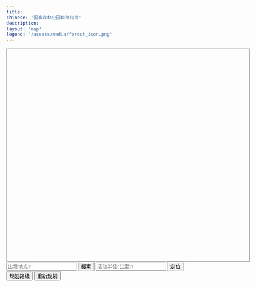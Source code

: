 ```yaml
---
title:
chinese: '国家森林公园自驾指南'
description:
layout: 'map'
legend: '/assets/media/forest_icon.png'
---
```

<div class="span8">
    <script type="text/javascript" src="http://api.map.baidu.com/api?v=1.3"></script>
    <script type="text/javascript" src="http://api.map.baidu.com/library/EventWrapper/1.2/src/EventWrapper.min.js"></script>
    <script type="text/javascript" src="http://api.map.baidu.com/library/GeoUtils/1.2/src/GeoUtils_min.js"></script>
    <div style="width:640px;height:560px;border:1px solid gray" id="container"></div>
</div>
<div class="span4">
    <div id="query-route">
        <input id="route-start" placeholder="出发地点?" type="text" />
        <button class="btn" id="route-start-btn">搜索</button>
        <input id="route-radius" placeholder="活动半径(公里)?" type="text" />
        <button class="btn" id="route-radius-btn">定位</button>
        <div id="navigate">
            <button class="btn" id="route-navigate">规划路线</button>
            <button class="btn" id="reset-navigate">重新规划</button>
        </div>
    </div>
    <div id="drivingPanel">
    </div>
<script type="text/javascript">
    var map = new BMap.Map("container");
    map.centerAndZoom(new BMap.Point(116.404, 39.915), 6);
    map.addControl(new BMap.NavigationControl());
    map.addControl(new BMap.MapTypeControl({mapTypes: [BMAP_NORMAL_MAP,BMAP_HYBRID_MAP]}));
    map.enableScrollWheelZoom();
    /*
    // 创建地址解析器实例
    var myGeo = new BMap.Geocoder();
    // 将地址解析结果显示在地图上,并调整地图视野
    var parks=["上方山国家森林公园", "蟒山国家森林公园", "云蒙山国家森林公园", "小龙门国家森林公园", "鹫峰国家森林公园", "大兴古桑国家森林公园", "大杨山国家森林公园", "霞云岭国家森林公园", "黄松峪国家森林公园", "北宫国家森林公园", "八达岭国家森林公园", "崎峰山国家森林公园", "天门山国家森林公园", "喇叭沟门国家森林公园", "九龙山国家森林公园", "海滨国家森林公园", "塞罕坝国家森林公园", "磬棰峰国家森林公园", "翔云岛国家森林公园", "石佛国家森林公园", "清东陵国家森林公园", "辽河源国家森林公园", "山海关国家森林公园", "五岳寨国家森林公园", "白草洼国家森林公园", "天生桥国家森林公园", "黄羊山国家森林公园", "茅荆坝国家森林公园", "响堂山国家森林公园", "野三坡国家森林公园", "六里坪国家森林公园", "古北岳国家森林公园", "白石山国家森林公园", "武安国家森林公园", "易州国家森林公园", "前南峪国家森林公园", "驼梁山国家森林公园", "木兰围场国家森林公园", "蝎子沟国家森林公园", "仙台山国家森林公园", "丰宁国家森林公园", "黑龙山国家森林公园", "五台山国家森林公园", "天龙山国家森林公园", "关帝山国家森林公园", "管涔山国家森林公园", "恒山国家森林公园", "云岗国家森林公园", "龙泉国家森林公园", "禹王洞国家森林公园", "赵杲观国家森林公园", "方山国家森林公园", "交城山国家森林公园", "太岳山国家森林公园", "五老峰国家森林公园", "老顶山国家森林公园", "乌金山国家森林公园", "中条山国家森林公园", "黄崖洞国家森林公园", "太行峡谷国家森林公园", "红山国家森林公园", "察尔森国家森林公园", "黑大门国家森林公园", "海拉尔国家森林公园", "乌拉山国家森林公园", "乌素图国家森林公园", "马鞍山国家森林公园", "二龙什台国家森林公园", "兴隆国家森林公园", "黄岗梁国家森林公园", "贺兰山国家森林公园", "好森沟国家森林公园", "额济纳胡杨国家森林公园", "旺业甸国家森林公园", "桦木沟国家森林公园", "五当召国家森林公园", "红花尔基樟子松国家森林公园", "喇嘛山国家森林公园", "滦河源国家森林公园", "河套国家森林公园", "宝格达乌拉国家森林公园", "莫尔道嘎国家森林公园", "阿尔山国家森林公园", "达尔滨湖国家森林公园", "伊克萨玛国家森林公园", "乌尔旗汉国家森林公园", "兴安国家森林公园", "绰源国家森林公园", "阿里河国家森林公园", "旅顺口国家森林公园", "海棠山国家森林公园", "大孤山国家森林公园", "首山国家森林公园", "凤凰山国家森林公园", "桓仁国家森林公园", "本溪国家森林公园", "陨石山国家森林公园", "盖州国家森林公园", "元帅林国家森林公园", "仙人洞国家森林公园", "大连大赫山国家森林公园", "长山群岛国家海岛森林公园", "普兰店国家森林公园", "大黑山国家森林公园", "沈阳国家森林公园", "金龙寺国家森林公园", "本溪环城国家森林公园", "冰砬山国家森林公园", "猴石国家森林公园", "千山仙人台国家森林公园", "清原红河谷国家森林公园", "大连天门山国家森林公园", "三块石国家森林公园", "章古台沙地国家森林公园", "大连银石滩国家森林公园", "大连西郊国家森林公园", "医巫闾山国家森林公园", "和睦国家森林公园", "净月潭国家森林公园", "五女峰国家森林公园", "龙湾群国家森林公园", "白鸡峰国家森林公园", "帽儿山国家森林公园", "半拉山国家森林公园", "三仙夹国家森林公园", "大安国家森林公园", "长白国家森林公园", "临江国家森林公园", "拉法山国家森林公园", "图们江国家森林公园", "朱雀山国家森林公园", "图们江源国家森林公园", "延边仙峰国家森林公园", "官马莲花山国家森林公园", "肇大鸡山国家森林公园", "寒葱顶国家森林公园", "满天星国家森林公园", "吊水壶国家森林公园", "通化石湖国家森林公园", "江源国家森林公园", "鸡冠山国家森林公园", "露水河国家森林公园", "红石国家森林公园", "泉阳泉国家森林公园", "白石山国家森林公园", "松江河国家森林公园", "三岔子国家森林公园", "临江瀑布群国家森林公园", "湾沟国家森林公园", "牡丹峰国家森林公园", "火山口国家森林公园", "大亮子河国家森林公园", "乌龙国家森林公园", "哈尔滨国家森林公园", "街津山国家森林公园", "齐齐哈尔国家森林公园", "北极村国家森林公园", "长寿国家森林公园", "大庆国家森林公园", "一面坡国家森林公园", "龙凤国家森林公园", "金泉国家森林公园", "乌苏里江国家森林公园", "驿马山国家森林公园", "三道关国家森林公园", "绥芬河国家森林公园", "五顶山国家森林公园", "茅兰沟国家森林公园", "龙江三峡国家森林公园", "鹤岗国家森林公园", "丹清河国家森林公园", "石龙山国家森林公园", "勃利国家森林公园", "望龙山国家森林公园", "胜山要塞国家森林公园", "五大连池国家森林公园", "完达山国家森林公园", "横头山国家森林公园", "仙翁山国家森林公园", "呼兰国家森林公园", "威虎山国家森林公园", "五营国家森林公园", "亚布力国家森林公园", "桃山国家森林公园", "日月峡国家森林公园", "八里湾国家森林公园", "梅花山国家森林公园", "凤凰山国家森林公园", "兴隆国家森林公园", "雪乡国家森林公园", "青山国家森林公园", "大沾河国家森林公园", "廻龙湾国家森林公园", "溪水国家森林公园", "方正龙山国家森林公园", "镜泊湖国家森林公园", "金山国家森林公园", "佛手山国家森林公园", "小兴安岭石林国家森林公园", "六峰山国家森林公园", "珍宝岛国家森林公园", "伊春兴安国家森林公园", "红松林国家森林公园", "七星峰国家森林公园", "呼中国家森林公园", "加格达奇国家森林公园", "佘山国家森林公园", "东平国家森林公园", "上海海湾国家森林公园", "上海共青国家森林公园", "虞山国家森林公园", "上方山国家森林公园", "徐州环城国家森林公园", "宜兴国家森林公园", "惠山国家森林公园", "东吴国家森林公园", "云台山国家森林公园", "盱眙第一山国家森林公园", "南山国家森林公园", "宝华山国家森林公园", "西山国家森林公园", "南京紫金山国家森林公园", "铁山寺国家森林公园", "大阳山国家森林公园", "南京栖霞山国家森林公园", "游子山国家森林公园", "千岛湖国家森林公园", "大奇山国家森林公园", "兰亭国家森林公园", "午潮山国家森林公园", "富春江国家森林公园", "竹乡国家森林公园", "天童国家森林公园", "雁荡山国家森林公园", "溪口国家森林公园", "九龙山国家森林公园", "双龙洞国家森林公园", "华顶国家森林公园", "青山湖国家森林公园", "玉苍山国家森林公园", "钱江源国家森林公园", "紫微山国家森林公园", "铜铃山国家森林公园", "花岩国家森林公园", "龙湾潭国家森林公园", "遂昌国家森林公园", "五泄国家森林公园", "双峰国家森林公园", "石门洞国家森林公园", "四明山国家森林公园", "仙霞国家森林公园", "大溪国家森林公园", "松阳卯山国家森林公园", "牛头山国家森林公园", "三衢国家森林公园", "径山 (山沟沟) 国家森林公园", "南山湖国家森林公园", "大竹海国家森林公园", "仙居国家森林公园", "桐庐瑶琳国家森林公园", "诸暨香榧国家森林公园", "杭州半山国家森林公园", "庆元国家森林公园", "杭州西山国家森林公园", "黄山国家森林公园", "琅琊山国家森林公园", "天柱山国家森林公园", "九华山国家森林公园", "皇藏峪国家森林公园", "徽州国家森林公园", "大龙山国家森林公园", "紫蓬山国家森林公园", "皇甫山国家森林公园", "天堂寨国家森林公园", "鸡笼山国家森林公园", "冶父山国家森林公园", "太湖山国家森林公园", "神山国家森林公园", "妙道山国家森林公园", "天井山国家森林公园", "舜耕山国家森林公园", "浮山国家森林公园", "石莲洞国家森林公园", "齐云山国家森林公园", "韭山国家森林公园", "横山国家森林公园", "敬亭山国家森林公园", "八公山国家森林公园", "万佛山国家森林公园", "青龙湾国家森林公园", "水西国家森林公园", "上窑国家森林公园", "马仁山国家森林公园", "福州国家森林公园", "天柱山国家森林公园", "平坛海岛国家森林公园", "华安国家森林公园", "猫儿山国家森林公园", "龙岩国家森林公园", "旗山国家森林公园", "三元国家森林公园", "灵石山国家森林公园", "东山国家森林公园", "将乐天阶山国家森林公园", "德化石牛山国家森林公园", "厦门莲花国家森林公园", "三明仙人谷国家森林公园", "上杭国家森林公园", "武夷山国家森林公园", "乌山国家森林公园", "漳平天台国家森林公园", "王寿山国家森林公园", "九龙谷国家森林公园", "支提山国家森林公园", "天星山国家森林公园", "闽江源国家森林公园", "九龙竹海国家森林公园", "董奉山国家森林公园", "匡山国家森林公园", "龙湖山国家森林公园", "南靖土楼国家森林公园", "三爪仑国家森林公园", "庐山山南国家森林公园", "梅岭国家森林公园", "三百山国家森林公园", "马祖山国家森林公园", "鄱阳湖口国家森林公园", "灵岩洞国家森林公园", "明月山国家森林公园", "翠微峰国家森林公园", "天柱峰国家森林公园", "泰和国家森林公园", "鹅湖山国家森林公园", "龟峰国家森林公园", "上清国家森林公园", "梅关国家森林公园", "永丰国家森林公园", "阁皂山国家森林公园", "三叠泉国家森林公园", "武功山国家森林公园", "铜钹山国家森林公园", "阳岭国家森林公园", "天花井国家森林公园", "五指峰国家森林公园", "柘林湖国家森林公园", "陡水湖国家森林公园", "万安国家森林公园", "三湾国家森林公园", "安源国家森林公园", "九连山国家森林公园", "岩泉国家森林公园", "云碧峰国家森林公园", "景德镇国家森林公园", "瑶里国家森林公园", "峰山国家森林公园", "清凉山国家森林公园", "九岭山国家森林公园", "岑山国家森林公园", "五府山国家森林公园", "军峰山国家森林公园", "碧湖潭国家森林公园", "怀玉山国家森林公园", "毓秀山国家森林公园", "圣水堂国家森林公园", "鄱阳莲花山国家森林公园", "崂山国家森林公园", "抱犊崮国家森林公园", "黄河口国家森林公园", "昆嵛山国家森林公园", "罗山国家森林公园", "长岛国家森林公园", "沂山国家森林公园", "尼山国家森林公园", "泰山国家森林公园", "徂徕山国家森林公园", "日照海滨国家森林公园", "鹤伴山国家森林公园", "孟良崮国家森林公园", "柳埠国家森林公园", "刘公岛国家森林公园", "槎山国家森林公园", "药乡国家森林公园", "原山国家森林公园", "灵山湾国家森林公园", "双岛国家森林公园", "蒙山国家森林公园", "腊山国家森林公园", "仰天山国家森林公园", "伟德山国家森林公园", "珠山国家森林公园", "岠嵎山国家森林公园", "牛山国家森林公园", "鲁山国家森林公园", "五莲山国家森林公园", "莱芜华山国家森林公园", "艾山国家森林公园", "龙口南山国家森林公园", "新泰莲花山国家森林公园", "招虎山国家森林公园", "牙山国家森林公园", "寿阳山国家森林公园", "东阿黄河国家森林公园", "峨庄古村落国家森林公园", "嵩山国家森林公园", "寺山国家森林公园", "汝州国家森林公园", "石漫滩国家森林公园", "薄山国家森林公园", "开封国家森林公园", "亚武山国家森林公园", "花果山国家森林公园", "云台山国家森林公园", "白云山国家森林公园", "龙峪湾国家森林公园", "五龙洞国家森林公园", "南湾国家森林公园", "甘山国家森林公园", "淮河源国家森林公园", "神灵寨国家森林公园", "铜山湖国家森林公园", "黄河故道国家森林公园", "郁山国家森林公园", "金兰山国家森林公园", "玉皇山国家森林公园", "嵖岈山国家森林公园", "天池山国家森林公园", "始祖山国家森林公园", "黄柏山国家森林公园", "燕子山国家森林公园", "棠溪源国家森林公园", "大鸿寨国家森林公园", "九峰国家森林公园", "鹿门寺国家森林公园", "玉泉寺国家森林公园", "大老岭国家森林公园", "神农架国家森林公园", "龙门河国家森林公园", "薤山国家森林公园", "大口国家森林公园", "清江国家森林公园", "大别山国家森林公园", "柴埠溪国家森林公园", "潜山国家森林公园", "八岭山国家森林公园", "洈水国家森林公园", "太子山国家森林公园", "三角山国家森林公园", "中华山国家森林公园", "红安天台山国家森林公园", "坪坝营国家森林公园", "吴家山国家森林公园", "双峰山国家森林公园", "千佛洞国家森林公园", "大洪山国家森林公园", "虎爪山国家森林公园", "五脑山国家森林公园", "沧浪山国家森林公园", "安陆古银杏国家森林公园", "牛头山国家森林公园", "诗经源国家森林公园", "九女峰国家森林公园", "偏头山国家森林公园", "张家界国家森林公园", "神农谷国家森林公园", "莽山国家森林公园", "大围山国家森林公园", "云山国家森林公园", "九疑山国家森林公园", "阳明山国家森林公园", "南华山国家森林公园", "黄山头国家森林公园", "桃花源国家森林公园", "天门山国家森林公园", "天际岭国家森林公园", "天鹅山国家森林公园", "舜皇山国家森林公园", "东台山国家森林公园", "夹山寺国家森林公园", "不二门国家森林公园", "河洑国家森林公园", "岣嵝峰国家森林公园", "大云山国家森林公园", "花岩溪国家森林公园", "大熊山国家森林公园", "中坡国家森林公园", "云阳国家森林公园", "金洞国家森林公园", "幕阜山国家森林公园", "百里龙山国家森林公园", "千家峒国家森林公园", "两江峡谷国家森林公园", "雪峰山国家森林公园", "五尖山国家森林公园", "桃花江国家森林公园", "蓝山国家森林公园", "月岩国家森林公园", "峰峦溪国家森林公园", "柘溪国家森林公园", "天堂山国家森林公园", "凤凰山国家森林公园", "九龙江国家森林公园", "嵩云山国家森林公园", "天泉山国家森林公园", "西瑶绿谷国家森林公园", "青洋湖国家森林公园", "熊峰山国家森林公园", "溪国家森林公园", "福音山国家森林公园", "坐龙峡国家森林公园", "长沙黑麋峰国家森林公园", "梧桐山国家森林公园", "小坑国家森林公园", "南澳海岛国家森林公园", "南岭国家森林公园", "新丰江国家森林公园", "韶关国家森林公园", "东海岛国家森林公园", "流溪河国家森林公园", "南昆山国家森林公园", "西樵山国家森林公园", "石门国家森林公园", "圭峰山国家森林公园", "英德国家森林公园", "广宁竹海国家森林公园", "北峰山国家森林公园", "大王山国家森林公园", "神光山国家森林公园", "观音山国家森林公园", "梁化国家森林公园", "三岭山国家森林公园", "雁鸣湖国家森林公园", "天井山国家森林公园", "大北山国家森林公园", "镇山国家森林公园", "南台山国家森林公园", "桂林国家森林公园", "良凤江国家森林公园", "三门江国家森林公园", "龙潭国家森林公园", "大桂山国家森林公园", "元宝山国家森林公园", "八角寨国家森林公园", "十万大山国家森林公园", "龙胜温泉国家森林公园", "姑婆山国家森林公园", "大瑶山国家森林公园", "黄猄洞天坑国家森林公园", "飞龙湖国家森林公园", "太平狮山国家森林公园", "大容山国家森林公园", "阳朔国家森林公园", "九龙瀑布群国家森林公园", "平天山国家森林公园", "红茶沟国家森林公园", "龙滩大峡谷国家森林公园", "尖峰岭国家森林公园", "蓝洋温泉国家森林公园", "吊罗山国家森林公园", "海口火山国家森林公园", "七仙岭温泉国家森林公园", "黎母山国家森林公园", "海上国家森林公园", "霸王岭国家森林公园", "双桂山国家森林公园", "小三峡国家森林公园", "金佛山国家森林公园", "黄水国家森林公园", "仙女山国家森林公园", "茂云山国家森林公园", "武陵山国家森林公园", "青龙湖国家森林公园", "黔江国家森林公园", "梁平东山国家森林公园", "桥口坝国家森林公园", "铁峰山国家森林公园", "红池坝国家森林公园", "雪宝山国家森林公园", "玉龙山国家森林公园", "黑山国家森林公园", "歌乐山国家森林公园", "茶山竹海国家森林公园", "九重山国家森林公园", "大园洞国家森林公园", "重庆南山国家森林公园", "观音峡国家森林公园", "天池山国家森林公园", "酉阳桃花源国家森林公园", "巴尔盖国家森林公园", "都江堰国家森林公园", "剑门关国家森林公园", "瓦屋山国家森林公园", "高山国家森林公园", "西岭国家森林公园", "二滩国家森林公园", "海螺沟国家森林公园", "七曲山国家森林公园", "九寨国家森林公园", "天台山国家森林公园", "福宝国家森林公园", "黑竹沟国家森林公园", "夹金山国家森林公园", "龙苍沟国家森林公园", "美女峰国家森林公园", "白水河国家森林公园", "华蓥山国家森林公园", "五峰山国家森林公园", "千佛山国家森林公园", "措普国家森林公园", "米仓山国家森林公园", "二郎山国家森林公园", "天曌山国家森林公园", "镇龙山国家森林公园", "雅克夏国家森林公园", "天马山国家森林公园", "空山国家森林公园", "云湖国家森林公园", "铁山国家森林公园", "荷花海国家森林公园", "凌云山国家森林公园", "百里杜鹃国家森林公园", "竹海国家森林公园", "九龙山国家森林公园", "凤凰山国家森林公园", "长坡岭国家森林公园", "尧人山国家森林公园", "燕子岩国家森林公园", "玉舍国家森林公园", "雷公山国家森林公园", "习水国家森林公园", "黎平国家森林公园", "朱家山国家森林公园", "紫林山国家森林公园", "潕阳湖国家森林公园", "赫章夜郎国家森林公园", "仙鹤坪国家森林公园", "青云湖国家森林公园", "毕节国家森林公园", "大板水国家森林公园", "龙架山国家森林公园", "九道水国家森林公园", "台江国家森林公园", "巍宝山国家森林公园", "天星国家森林公园", "清华洞国家森林公园", "东山国家森林公园", "来凤山国家森林公园", "花鱼洞国家森林公园", "磨盘山国家森林公园", "龙泉国家森林公园", "太阳河国家森林公园", "金殿国家森林公园", "章凤国家森林公园", "十八连山国家森林公园", "鲁布格国家森林公园", "珠江源国家森林公园", "五峰山国家森林公园", "钟灵山国家森林公园", "棋盘山国家森林公园", "灵宝山国家森林公园", "小白龙国家森林公园", "五老山国家森林公园", "铜锣坝国家森林公园", "紫金山国家森林公园", "飞来寺国家森林公园", "圭山国家森林公园", "新生桥国家森林公园", "西双版纳国家森林公园", "宝台山国家森林公园", "巴松湖国家森林公园", "色季拉国家森林公园", "玛旁雍错国家森林公园", "班公湖国家森林公园", "然乌湖国家森林公园", "热振国家森林公园", "姐德秀国家森林公园", "尼木国家森林公园", "比日神山国家森林公园", "太白山国家森林公园", "延安国家森林公园", "楼观台国家森林公园", "终南山国家森林公园", "天台山国家森林公园", "天华山国家森林公园", "朱雀国家森林公园", "南宫山国家森林公园", "王顺山国家森林公园", "五龙洞国家森林公园", "骊山国家森林公园", "汉中天台国家森林公园", "金丝大峡谷国家森林公园", "通天河国家森林公园", "黎坪国家森林公园", "木王国家森林公园", "榆林沙漠国家森林公园", "劳山国家森林公园", "太平国家森林公园", "鬼谷岭国家森林公园", "玉华宫国家森林公园", "千家坪国家森林公园", "蟒头山国家森林公园", "上坝河国家森林公园", "黑河国家森林公园", "洪庆山国家森林公园", "牛背梁国家森林公园", "天竺山国家森林公园", "紫柏山国家森林公园", "少华山国家森林公园", "石门山国家森林公园", "黄陵国家森林公园", "吐鲁沟国家森林公园", "石佛沟国家森林公园", "松鸣岩国家森林公园", "云崖寺国家森林公园", "徐家山国家森林公园", "贵清山国家森林公园", "麦积国家森林公园", "鸡峰山国家森林公园", "渭河源国家森林公园", "天祝三峡国家森林公园", "冶力关国家森林公园", "沙滩国家森林公园", "官鹅沟国家森林公园", "大峪国家森林公园", "腊子口国家森林公园", "文县天池国家森林公园", "莲花山国家森林公园", "寿鹿山国家森林公园", "周祖陵国家森林公园", "小陇山国家森林公园", "大峡沟国家森林公园", "坎布拉国家森林公园", "北山国家森林公园", "大通国家森林公园", "群加国家森林公园", "仙米国家森林公园", "麦秀国家森林公园", "哈里哈图国家森林公园", "苏峪口国家森林公园", "六盘山国家森林公园", "花马寺国家森林公园", "火石寨国家森林公园", "照壁山国家森林公园", "天池国家森林公园", "那拉提国家森林公园", "巩乃斯国家森林公园", "贾登峪国家森林公园", "白哈巴国家森林公园", "唐布拉国家森林公园", "奇台南山国家森林公园", "科桑溶洞国家森林公园", "金湖杨国家森林公园", "巩留恰西国家森林公园", "哈密天山国家森林公园", "哈日图热格国家森林公园", "乌苏佛山国家森林公园", "哈巴河白桦国家森林公园", "阿尔泰山温泉国家森林公园", "夏塔古道国家森林公园", "塔西河国家森林公园", "巴楚胡杨林国家森林公园"]
    parks.forEach(function(element, index, array) {
        myGeo.getPoint(element, function(point){
          if (point) {
            console.log('{"park":"'+element+'", "lng":'+point.lng+', "lat":'+point.lat+'}');
          }else{
            console.log('{"park":"'+element+'"}');
          }
        });
    });
    */
    var parks=[{"park":"蟒山国家森林公园", "lng":116.283574, "lat":40.261715},
           {"park":"上方山国家森林公园", "lng":115.829645, "lat":39.671165},
           {"park":"云蒙山国家森林公园", "lng":116.687635, "lat":40.560367},
           {"park":"小龙门国家森林公园", "lng":115.447964, "lat":39.972426},
           {"park":"鹫峰国家森林公园", "lng":116.109486, "lat":40.072872},
           {"park":"黄松峪国家森林公园", "lng":117.268909, "lat":40.239362},
           {"park":"大杨山国家森林公园", "lng":116.429512, "lat":40.318453},
           {"park":"大兴古桑国家森林公园", "lng":116.550979, "lat":39.641927},
           {"park":"霞云岭国家森林公园", "lng":115.753906, "lat":39.734925},
           {"park":"崎峰山国家森林公园", "lng":116.57742, "lat":40.638049},
           {"park":"八达岭国家森林公园", "lng":116.027183, "lat":40.353711},
           {"park":"北宫国家森林公园", "lng":116.128294, "lat":39.874047},
           {"park":"海滨国家森林公园", "lng":119.630254, "lat":35.54255},
           {"park":"天门山国家森林公园", "lng":122.909986, "lat":40.174627},
           {"park":"喇叭沟门国家森林公园", "lng":116.628455, "lat":40.908617},
           {"park":"九龙山国家森林公园", "lng":117.519881, "lat":40.146656},
           {"park":"五岳寨国家森林公园", "lng":113.870522, "lat":38.723976},
           {"park":"白草洼国家森林公园", "lng":117.600362, "lat":40.843467},
           {"park":"辽河源国家森林公园", "lng":118.43735, "lat":41.301453},
           {"park":"黄羊山国家森林公园", "lng":115.172358, "lat":40.409008},
           {"park":"六里坪国家森林公园", "lng":117.587621, "lat":40.343507},
           {"park":"五台山国家森林公园", "lng":113.593244, "lat":39.000383},
           {"park":"恒山国家森林公园", "lng":113.709196, "lat":39.69306},
           {"park":"龙泉国家森林公园", "lng":113.42604, "lat":36.998973},
           {"park":"方山国家森林公园", "lng":113.270063, "lat":38.012279},
           {"park":"交城山国家森林公园", "lng":112.103783, "lat":37.548435},
           {"park":"禹王洞国家森林公园", "lng":112.819752, "lat":38.314611},
           {"park":"乌金山国家森林公园", "lng":112.780823, "lat":37.884733},
           {"park":"中条山国家森林公园", "lng":111.39708, "lat":35.625096},
           {"park":"老顶山国家森林公园", "lng":113.168758, "lat":36.19684},
           {"park":"太行峡谷国家森林公园", "lng":113.452699, "lat":35.912295},
           {"park":"海拉尔国家森林公园", "lng":119.72143, "lat":49.202233},
           {"park":"乌素图国家森林公园", "lng":111.586321, "lat":40.856231},
           {"park":"兴隆国家森林公园", "lng":128.556073, "lat":46.271339},
           {"park":"马鞍山国家森林公园", "lng":118.800668, "lat":41.873843},
           {"park":"桦木沟国家森林公园", "lng":117.406465, "lat":42.651511},
           {"park":"莫尔道嘎国家森林公园", "lng":120.680136, "lat":51.337316},
           {"park":"兴安国家森林公园", "lng":122.503944, "lat":50.647371},
           {"park":"大孤山国家森林公园", "lng":123.606905, "lat":39.90697},
           {"park":"沈阳国家森林公园", "lng":123.728248, "lat":42.054787},
           {"park":"凤凰山国家森林公园", "lng":120.484948, "lat":41.556159},
           {"park":"大黑山国家森林公园", "lng":120.51384, "lat":42.02048},
           {"park":"冰砬山国家森林公园", "lng":125.074725, "lat":42.570371},
           {"park":"猴石国家森林公园", "lng":124.510516, "lat":41.681257},
           {"park":"千山仙人台国家森林公园", "lng":123.153043, "lat":41.029216},
           {"park":"大连天门山国家森林公园", "lng":122.909986, "lat":40.174627},
           {"park":"大连银石滩国家森林公园", "lng":123.019888, "lat":39.896779},
           {"park":"三块石国家森林公园", "lng":124.39067, "lat":41.668703},
           {"park":"大连西郊国家森林公园", "lng":121.517368, "lat":38.937935},
           {"park":"龙湾群国家森林公园", "lng":126.399265, "lat":42.348908},
           {"park":"和睦国家森林公园", "lng":124.688558, "lat":41.746337},
           {"park":"净月潭国家森林公园", "lng":125.464538, "lat":43.804136},
           {"park":"帽儿山国家森林公园", "lng":129.483164, "lat":42.849605},
           {"park":"五女峰国家森林公园", "lng":126.136292, "lat":41.276276},
           {"park":"朱雀山国家森林公园", "lng":126.690823, "lat":43.783409},
           {"park":"满天星国家森林公园", "lng":129.648698, "lat":43.193901},
           {"park":"吊水壶国家森林公园", "lng":125.878152, "lat":43.355612},
           {"park":"红石国家森林公园", "lng":127.143407, "lat":42.840472},
           {"park":"鸡冠山国家森林公园", "lng":125.51723, "lat":42.197905},
           {"park":"牡丹峰国家森林公园", "lng":129.738958, "lat":44.496963},
           {"park":"火山口国家森林公园", "lng":128.737731, "lat":44.090008},
           {"park":"街津山国家森林公园", "lng":132.860101, "lat":47.937207},
           {"park":"长寿国家森林公园", "lng":127.229501, "lat":45.63634},
           {"park":"金泉国家森林公园", "lng":127.367373, "lat":45.292895},
           {"park":"驿马山国家森林公园", "lng":127.243828, "lat":46.121977},
           {"park":"龙凤国家森林公园", "lng":127.592801, "lat":44.744352},
           {"park":"绥芬河国家森林公园", "lng":130.996063, "lat":44.389312},
           {"park":"龙江三峡国家森林公园", "lng":130.889063, "lat":47.917484},
           {"park":"丹清河国家森林公园", "lng":129.260915, "lat":46.561138},
           {"park":"胜山要塞国家森林公园", "lng":127.742382, "lat":49.53563},
           {"park":"日月峡国家森林公园", "lng":128.374091, "lat":47.182314},
           {"park":"五营国家森林公园", "lng":129.203895, "lat":48.238975},
           {"park":"梅花山国家森林公园", "lng":129.003656, "lat":47.756369},
           {"park":"兴隆国家森林公园", "lng":128.556073, "lat":46.271339},
           {"park":"凤凰山国家森林公园", "lng":120.484948, "lat":41.556159},
           {"park":"廻龙湾国家森林公园", "lng":129.222392, "lat":47.616},
           {"park":"青山国家森林公园", "lng":131.201801, "lat":46.506549},
           {"park":"溪水国家森林公园", "lng":129.014039, "lat":47.910557},
           {"park":"佛手山国家森林公园", "lng":129.279802, "lat":44.719424},
           {"park":"佘山国家森林公园", "lng":121.198509, "lat":31.10079},
           {"park":"伊春兴安国家森林公园", "lng":122.503944, "lat":50.647371},
           {"park":"上海共青国家森林公园", "lng":121.553696, "lat":31.32091},
           {"park":"虞山国家森林公园", "lng":120.734121, "lat":31.674576},
           {"park":"上方山国家森林公园", "lng":115.829645, "lat":39.671165},
           {"park":"上海海湾国家森林公园", "lng":121.685031, "lat":30.872251},
           {"park":"东平国家森林公园", "lng":121.487522, "lat":31.682135},
           {"park":"云台山国家森林公园", "lng":119.383589, "lat":34.746072},
           {"park":"南山国家森林公园", "lng":119.457369, "lat":32.181534},
           {"park":"惠山国家森林公园", "lng":120.248097, "lat":31.583921},
           {"park":"宜兴国家森林公园", "lng":119.735589, "lat":31.2561},
           {"park":"东吴国家森林公园", "lng":120.442151, "lat":31.271658},
           {"park":"盱眙第一山国家森林公园", "lng":118.509231, "lat":33.01392},
           {"park":"宝华山国家森林公园", "lng":119.099904, "lat":32.146298},
           {"park":"铁山寺国家森林公园", "lng":118.485946, "lat":32.74511},
           {"park":"千岛湖国家森林公园", "lng":119.216631, "lat":29.562095},
           {"park":"大阳山国家森林公园", "lng":116.429512, "lat":40.318453},
           {"park":"兰亭国家森林公园", "lng":120.519343, "lat":29.920964},
           {"park":"大奇山国家森林公园", "lng":119.727538, "lat":29.77501},
           {"park":"富春江国家森林公园", "lng":119.513217, "lat":29.548145},
           {"park":"雁荡山国家森林公园", "lng":121.109786, "lat":28.373433},
           {"park":"九龙山国家森林公园", "lng":117.519881, "lat":40.146656},
           {"park":"华顶国家森林公园", "lng":121.090121, "lat":29.258589},
           {"park":"钱江源国家森林公园", "lng":118.358499, "lat":29.408803},
           {"park":"玉苍山国家森林公园", "lng":120.296397, "lat":27.518372},
           {"park":"不二门国家森林公园", "lng":119.846973, "lat":27.818692},
           {"park":"花岩国家森林公园", "lng":120.341173, "lat":27.830811},
           {"park":"龙湾潭国家森林公园", "lng":120.881715, "lat":28.344158},
           {"park":"石门洞国家森林公园", "lng":120.123926, "lat":28.282481},
           {"park":"牛头山国家森林公园", "lng":119.526509, "lat":28.67798},
           {"park":"松阳卯山国家森林公园", "lng":119.463641, "lat":28.545233},
           {"park":"杭州半山国家森林公园", "lng":120.197513, "lat":30.361373},
           {"park":"琅琊山国家森林公园", "lng":118.301765, "lat":32.294748},
           {"park":"天柱山国家森林公园", "lng":117.846337, "lat":24.618691},
           {"park":"皇藏峪国家森林公园", "lng":117.059493, "lat":34.029732},
           {"park":"紫蓬山国家森林公园", "lng":117.025303, "lat":31.732853},
           {"park":"皇甫山国家森林公园", "lng":118.026966, "lat":32.340097},
           {"park":"大龙山国家森林公园", "lng":119.765292, "lat":31.257002},
           {"park":"黄山国家森林公园", "lng":118.314289, "lat":30.159577},
           {"park":"冶父山国家森林公园", "lng":117.361455, "lat":31.3039},
           {"park":"鸡笼山国家森林公园", "lng":118.213106, "lat":31.798766},
           {"park":"太湖山国家森林公园", "lng":118.056951, "lat":31.523275},
           {"park":"天井山国家森林公园", "lng":117.623072, "lat":31.24093},
           {"park":"韭山国家森林公园", "lng":117.5706, "lat":32.658976},
           {"park":"石莲洞国家森林公园", "lng":116.104711, "lat":30.135961},
           {"park":"横山国家森林公园", "lng":119.406048, "lat":30.906348},
           {"park":"齐云山国家森林公园", "lng":110.639871, "lat":26.654416},
           {"park":"敬亭山国家森林公园", "lng":118.739859, "lat":30.986677},
           {"park":"福州国家森林公园", "lng":119.30643, "lat":26.156775},
           {"park":"天柱山国家森林公园", "lng":117.846337, "lat":24.618691},
           {"park":"旗山国家森林公园", "lng":119.129862, "lat":25.973069},
           {"park":"三元国家森林公园", "lng":117.472948, "lat":26.174759},
           {"park":"灵石山国家森林公园", "lng":119.230105, "lat":25.67942},
           {"park":"厦门莲花国家森林公园", "lng":117.973197, "lat":24.75883},
           {"park":"东山国家森林公园", "lng":100.492609, "lat":25.418254},
           {"park":"三明仙人谷国家森林公园", "lng":117.649375, "lat":26.254982},
           {"park":"董奉山国家森林公园", "lng":119.551334, "lat":25.894612},
           {"park":"梅岭国家森林公园", "lng":115.745526, "lat":28.73774},
           {"park":"庐山山南国家森林公园", "lng":115.958335, "lat":29.440868},
           {"park":"明月山国家森林公园", "lng":114.268918, "lat":27.608272},
           {"park":"翠微峰国家森林公园", "lng":115.999514, "lat":26.519687},
           {"park":"泰和国家森林公园", "lng":114.613696, "lat":26.769429},
           {"park":"上清国家森林公园", "lng":117.054967, "lat":28.05263},
           {"park":"天花井国家森林公园", "lng":116.028503, "lat":29.656985},
           {"park":"阳岭国家森林公园", "lng":114.320086, "lat":25.663306},
           {"park":"安源国家森林公园", "lng":113.891749, "lat":27.608535},
           {"park":"万安国家森林公园", "lng":114.815326, "lat":26.447857},
           {"park":"景德镇国家森林公园", "lng":116.434955, "lat":39.858135},
           {"park":"三湾国家森林公园", "lng":113.97984, "lat":26.849843},
           {"park":"怀玉山国家森林公园", "lng":117.974522, "lat":28.857074},
           {"park":"岑山国家森林公园", "lng":117.618432, "lat":28.429289},
           {"park":"九连山国家森林公园", "lng":114.570126, "lat":24.629802},
           {"park":"抱犊崮国家森林公园", "lng":117.72265, "lat":34.989976},
           {"park":"黄河口国家森林公园", "lng":118.703253, "lat":37.790877},
           {"park":"昆嵛山国家森林公园", "lng":121.740906, "lat":37.292723},
           {"park":"长岛国家森林公园", "lng":120.750123, "lat":37.954066},
           {"park":"沂山国家森林公园", "lng":118.630436, "lat":36.229234},
           {"park":"罗山国家森林公园", "lng":120.483675, "lat":37.466866},
           {"park":"徂徕山国家森林公园", "lng":117.25333, "lat":36.051318},
           {"park":"日照海滨国家森林公园", "lng":119.630587, "lat":35.529136},
           {"park":"鹤伴山国家森林公园", "lng":117.737188, "lat":36.775131},
           {"park":"孟良崮国家森林公园", "lng":118.243636, "lat":35.577291},
           {"park":"柳埠国家森林公园", "lng":117.13771, "lat":36.456155},
           {"park":"泰山国家森林公园", "lng":117.096671, "lat":36.263171},
           {"park":"药乡国家森林公园", "lng":117.102764, "lat":36.3505},
           {"park":"原山国家森林公园", "lng":117.83564, "lat":36.48733},
           {"park":"蒙山国家森林公园", "lng":117.982036, "lat":35.566499},
           {"park":"仰天山国家森林公园", "lng":118.295735, "lat":36.468747},
           {"park":"岠嵎山国家森林公园", "lng":121.38932, "lat":36.873609},
           {"park":"腊山国家森林公园", "lng":116.181498, "lat":36.043854},
           {"park":"艾山国家森林公园", "lng":120.789143, "lat":37.412382},
           {"park":"鲁山国家森林公园", "lng":118.074522, "lat":36.282701},
           {"park":"龙口南山国家森林公园", "lng":119.457369, "lat":32.181534},
           {"park":"牙山国家森林公园", "lng":121.072525, "lat":37.237257},
           {"park":"新泰莲花山国家森林公园", "lng":117.696606, "lat":36.032104},
           {"park":"招虎山国家森林公园", "lng":121.233182, "lat":36.851361},
           {"park":"寺山国家森林公园", "lng":111.481066, "lat":33.295095},
           {"park":"白云山国家森林公园", "lng":110.639871, "lat":26.654416},
           {"park":"亚武山国家森林公园", "lng":110.440811, "lat":34.51599},
           {"park":"花果山国家森林公园", "lng":111.857547, "lat":34.354461},
           {"park":"云台山国家森林公园", "lng":119.383589, "lat":34.746072},
           {"park":"龙峪湾国家森林公园", "lng":111.76728, "lat":33.713681},
           {"park":"淮河源国家森林公园", "lng":113.384491, "lat":32.375103},
           {"park":"神灵寨国家森林公园", "lng":111.720312, "lat":34.297262},
           {"park":"黄河故道国家森林公园", "lng":115.624556, "lat":34.567819},
           {"park":"玉皇山国家森林公园", "lng":110.882167, "lat":33.75159},
           {"park":"天池山国家森林公园", "lng":111.859669, "lat":34.239859},
           {"park":"燕子山国家森林公园", "lng":111.068158, "lat":34.521375},
           {"park":"鹿门寺国家森林公园", "lng":112.274433, "lat":31.933267},
           {"park":"九峰国家森林公园", "lng":114.497819, "lat":30.514139},
           {"park":"柴埠溪国家森林公园", "lng":110.92414, "lat":30.221001},
           {"park":"薤山国家森林公园", "lng":111.398669, "lat":32.186411},
           {"park":"八岭山国家森林公园", "lng":112.089251, "lat":30.442062},
           {"park":"大别山国家森林公园", "lng":115.740901, "lat":31.103754},
           {"park":"三角山国家森林公园", "lng":115.576753, "lat":30.493856},
           {"park":"潜山国家森林公园", "lng":114.329233, "lat":29.824806},
           {"park":"红安天台山国家森林公园", "lng":118.509231, "lat":33.01392},
           {"park":"洈水国家森林公园", "lng":111.565749, "lat":29.977432},
           {"park":"坪坝营国家森林公园", "lng":108.990679, "lat":29.406039},
           {"park":"太子山国家森林公园", "lng":112.880832, "lat":30.926552},
           {"park":"吴家山国家森林公园", "lng":115.823429, "lat":31.085791},
           {"park":"中华山国家森林公园", "lng":113.95441, "lat":31.689899},
           {"park":"虎爪山国家森林公园", "lng":112.912322, "lat":31.080587},
           {"park":"双峰山国家森林公园", "lng":114.187245, "lat":31.170748},
           {"park":"牛头山国家森林公园", "lng":119.526509, "lat":28.67798},
           {"park":"安陆古银杏国家森林公园", "lng":113.355802, "lat":31.378021},
           {"park":"莽山国家森林公园", "lng":116.283574, "lat":40.261715},
           {"park":"云山国家森林公园", "lng":110.639871, "lat":26.654416},
           {"park":"神农谷国家森林公园", "lng":114.014077, "lat":26.50656},
           {"park":"张家界国家森林公园", "lng":110.487353, "lat":29.13392},
           {"park":"大围山国家森林公园", "lng":114.084176, "lat":28.429548},
           {"park":"桃花源国家森林公园", "lng":117.259412, "lat":40.182828},
           {"park":"阳明山国家森林公园", "lng":111.87399, "lat":26.01864},
           {"park":"天际岭国家森林公园", "lng":113.026683, "lat":28.108586},
           {"park":"南华山国家森林公园", "lng":109.60586, "lat":27.936402},
           {"park":"天门山国家森林公园", "lng":122.909986, "lat":40.174627},
           {"park":"黄山头国家森林公园", "lng":112.180711, "lat":29.679499},
           {"park":"河洑国家森林公园", "lng":111.603555, "lat":29.050502},
           {"park":"天鹅山国家森林公园", "lng":113.487018, "lat":25.956919},
           {"park":"舜皇山国家森林公园", "lng":111.073417, "lat":26.387311},
           {"park":"东台山国家森林公园", "lng":112.564088, "lat":27.727099},
           {"park":"岣嵝峰国家森林公园", "lng":112.620095, "lat":27.114148},
           {"park":"云阳国家森林公园", "lng":113.519764, "lat":26.803316},
           {"park":"花岩溪国家森林公园", "lng":111.553972, "lat":28.708576},
           {"park":"大熊山国家森林公园", "lng":111.328013, "lat":28.143085},
           {"park":"中坡国家森林公园", "lng":109.969842, "lat":27.571383},
           {"park":"凤凰山国家森林公园", "lng":120.484948, "lat":41.556159},
           {"park":"九龙江国家森林公园", "lng":113.780678, "lat":25.390474},
           {"park":"嵩云山国家森林公园", "lng":110.639871, "lat":26.654416},
           {"park":"梧桐山国家森林公园", "lng":114.241941, "lat":22.567613},
           {"park":"南澳海岛国家森林公园", "lng":117.018317, "lat":23.445462},
           {"park":"小坑国家森林公园", "lng":113.838467, "lat":24.712385},
           {"park":"新丰江国家森林公园", "lng":114.63901, "lat":23.77908},
           {"park":"南岭国家森林公园", "lng":113.575424, "lat":24.806283},
           {"park":"南昆山国家森林公园", "lng":113.860262, "lat":23.619011},
           {"park":"流溪河国家森林公园", "lng":113.791007, "lat":23.750919},
           {"park":"西樵山国家森林公园", "lng":112.980735, "lat":22.922809},
           {"park":"韶关国家森林公园", "lng":113.608194, "lat":24.786614},
           {"park":"北峰山国家森林公园", "lng":112.933181, "lat":22.241888},
           {"park":"圭峰山国家森林公园", "lng":113.039248, "lat":22.547833},
           {"park":"石门国家森林公园", "lng":113.769695, "lat":23.63161},
           {"park":"天井山国家森林公园", "lng":117.623072, "lat":31.24093},
           {"park":"三门江国家森林公园", "lng":109.500037, "lat":24.35253},
           {"park":"大北山国家森林公园", "lng":116.293531, "lat":40.859072},
           {"park":"良凤江国家森林公园", "lng":108.299732, "lat":22.729995},
           {"park":"桂林国家森林公园", "lng":110.267348, "lat":25.220888},
           {"park":"大桂山国家森林公园", "lng":111.711095, "lat":24.162953},
           {"park":"龙潭国家森林公园", "lng":110.036402, "lat":23.489156},
           {"park":"姑婆山国家森林公园", "lng":111.574707, "lat":24.59811},
           {"park":"十万大山国家森林公园", "lng":107.916526, "lat":21.913849},
           {"park":"太平狮山国家森林公园", "lng":110.743989, "lat":23.659704},
           {"park":"黄猄洞天坑国家森林公园", "lng":106.389841, "lat":24.856703},
           {"park":"九龙瀑布群国家森林公园", "lng":109.165731, "lat":23.046014},
           {"park":"平天山国家森林公园", "lng":109.475858, "lat":23.17611},
           {"park":"吊罗山国家森林公园", "lng":120.483675, "lat":37.466866},
           {"park":"尖峰岭国家森林公园", "lng":108.914021, "lat":18.731328},
           {"park":"七仙岭温泉国家森林公园", "lng":109.703182, "lat":18.707501},
           {"park":"双桂山国家森林公园", "lng":107.723866, "lat":29.888111},
           {"park":"仙女山国家森林公园", "lng":107.741082, "lat":29.460912},
           {"park":"茂云山国家森林公园", "lng":110.639871, "lat":26.654416},
           {"park":"青龙湖国家森林公园", "lng":106.174439, "lat":29.716067},
           {"park":"梁平东山国家森林公园", "lng":100.492609, "lat":25.418254},
           {"park":"桥口坝国家森林公园", "lng":106.549365, "lat":29.285378},
           {"park":"铁峰山国家森林公园", "lng":108.353892, "lat":30.928143},
           {"park":"红池坝国家森林公园", "lng":109.106331, "lat":31.51829},
           {"park":"重庆南山国家森林公园", "lng":119.457369, "lat":32.181534},
           {"park":"剑门关国家森林公园", "lng":105.592556, "lat":32.23043},
           {"park":"天台山国家森林公园", "lng":118.509231, "lat":33.01392},
           {"park":"夹金山国家森林公园", "lng":102.654048, "lat":30.965007},
           {"park":"米仓山国家森林公园", "lng":106.87209, "lat":32.720593},
           {"park":"镇龙山国家森林公园", "lng":107.484039, "lat":31.829564},
           {"park":"二郎山国家森林公园", "lng":102.455433, "lat":30.164789},
           {"park":"天马山国家森林公园", "lng":106.90767, "lat":31.997014},
           {"park":"空山国家森林公园", "lng":107.388095, "lat":32.483979},
           {"park":"凌云山国家森林公园", "lng":110.639871, "lat":26.654416},
           {"park":"九龙山国家森林公园", "lng":117.519881, "lat":40.146656},
           {"park":"长坡岭国家森林公园", "lng":106.671308, "lat":26.66069},
           {"park":"尧人山国家森林公园", "lng":107.961195, "lat":25.975345},
           {"park":"玉舍国家森林公园", "lng":104.816835, "lat":26.469845},
           {"park":"雷公山国家森林公园", "lng":108.15547, "lat":26.370447},
           {"park":"凤凰山国家森林公园", "lng":120.484948, "lat":41.556159},
           {"park":"燕子岩国家森林公园", "lng":105.750509, "lat":28.432251},
           {"park":"习水国家森林公园", "lng":106.217939, "lat":28.387043},
           {"park":"赫章夜郎国家森林公园", "lng":104.647498, "lat":27.083809},
           {"park":"大板水国家森林公园", "lng":106.820747, "lat":27.769756},
           {"park":"毕节国家森林公园", "lng":105.009624, "lat":27.221676},
           {"park":"东山国家森林公园", "lng":100.492609, "lat":25.418254},
           {"park":"花鱼洞国家森林公园", "lng":103.945731, "lat":22.675407},
           {"park":"来凤山国家森林公园", "lng":98.493919, "lat":25.021609},
           {"park":"龙泉国家森林公园", "lng":113.42604, "lat":36.998973},
           {"park":"磨盘山国家森林公园", "lng":116.129875, "lat":40.318765},
           {"park":"棋盘山国家森林公园", "lng":102.596097, "lat":25.051895},
           {"park":"五老山国家森林公园", "lng":100.195059, "lat":23.914011},
           {"park":"圭山国家森林公园", "lng":103.600089, "lat":24.636682},
           {"park":"新生桥国家森林公园", "lng":99.365809, "lat":26.47695},
           {"park":"太白山国家森林公园", "lng":107.90308, "lat":34.128158},
           {"park":"楼观台国家森林公园", "lng":108.334412, "lat":34.069439},
           {"park":"延安国家森林公园", "lng":109.498425, "lat":36.601769},
           {"park":"天台山国家森林公园", "lng":118.509231, "lat":33.01392},
           {"park":"终南山国家森林公园", "lng":108.978263, "lat":34.024784},
           {"park":"王顺山国家森林公园", "lng":109.479857, "lat":34.08178},
           {"park":"朱雀国家森林公园", "lng":108.579698, "lat":33.789931},
           {"park":"通天河国家森林公园", "lng":106.620271, "lat":34.175118},
           {"park":"骊山国家森林公园", "lng":109.222435, "lat":34.367849},
           {"park":"黎坪国家森林公园", "lng":106.612573, "lat":32.848279},
           {"park":"太平国家森林公园", "lng":108.666946, "lat":33.928307},
           {"park":"蟒头山国家森林公园", "lng":110.402941, "lat":36.006649},
           {"park":"上坝河国家森林公园", "lng":108.458873, "lat":33.367922},
           {"park":"黑河国家森林公园", "lng":108.02215, "lat":33.896362},
           {"park":"牛背梁国家森林公园", "lng":108.814124, "lat":33.842154},
           {"park":"天竺山国家森林公园", "lng":110.06223, "lat":33.399452},
           {"park":"木王国家森林公园", "lng":108.701836, "lat":33.335507},
           {"park":"紫柏山国家森林公园", "lng":106.785282, "lat":33.666499},
           {"park":"石门山国家森林公园", "lng":116.665381, "lat":40.494085},
           {"park":"吐鲁沟国家森林公园", "lng":102.721017, "lat":36.694046},
           {"park":"石佛沟国家森林公园", "lng":103.88411, "lat":35.932634},
           {"park":"贵清山国家森林公园", "lng":104.478593, "lat":34.634163},
           {"park":"渭河源国家森林公园", "lng":104.248982, "lat":35.004849},
           {"park":"徐家山国家森林公园", "lng":103.866293, "lat":36.089365},
           {"park":"冶力关国家森林公园", "lng":103.603256, "lat":34.955681},
           {"park":"腊子口国家森林公园", "lng":103.889659, "lat":34.153966},
           {"park":"莲花山国家森林公园", "lng":116.279705, "lat":40.442549},
           {"park":"小陇山国家森林公园", "lng":106.585678, "lat":34.462605},
           {"park":"六盘山国家森林公园", "lng":106.355839, "lat":35.398935},
           {"park":"苏峪口国家森林公园", "lng":106.003709, "lat":38.714881},
           {"park":"那拉提国家森林公园", "lng":84.23526, "lat":43.29914},
           {"park":"科桑溶洞国家森林公园", "lng":81.784007, "lat":42.933696},
           {"park":"奇台南山国家森林公园", "lng":119.457369, "lat":32.181534},
           {"park":"金湖杨国家森林公园", "lng":76.987802, "lat":38.035853},
           {"park":"天生桥国家森林公园", "lng":113.894193, "lat":38.869548}
           ];

    var iconForest = new BMap.Icon("/assets/media/forest_icon.png",new BMap.Size(24, 24));
    var iconBegin = new BMap.Icon("http://api.map.baidu.com/img/dest_markers.png",new BMap.Size(28, 32),  {     offset: new BMap.Size(10, 25),  imageOffset: new BMap.Size(0, 0)  });
    var iconEnd = new BMap.Icon("http://api.map.baidu.com/img/dest_markers.png",new BMap.Size(28, 32),  {     offset: new BMap.Size(-150, -205),  imageOffset: new BMap.Size(0, -34)  });

    var pointBegin, pointEnd, markerBegin, markerEnd, marksInCircle=[];
    var infoWin = new BMap.InfoWindow('<div id="destination"><button class="btn" id="destination-btn" onclick="setDestination();">到这里去</button></div>');
    var driving =new BMap.DrivingRoute(map, {renderOptions:{map: map, autoViewport: true,panel:drivingPanel}});
    setDestination=function(){
        map.removeOverlay(markerEnd);
        pointEnd =  infoWin.getPosition();
        markerEnd = new BMap.Marker(pointEnd, {icon: iconEnd});  // 创建标注
        infoWin.close();
        map.addOverlay(markerEnd);
        markerEnd.setAnimation(BMAP_ANIMATION_DROP ); //跳动的动画
    };
    markParksInCircle=function(parks, circle){
        marksInCircle.forEach(function(element, index, array){
            map.removeOverlay(element);
        });
        marksInCircle=[];
        var pointsInCircle=[];
        parksInCircle=parks.filter(function(element, index, array){
            var point=new BMap.Point(element.lng, element.lat);
            return BMapLib.GeoUtils.isPointInCircle(point, circle)
        });
        parksInCircle.forEach(function(element, index, array) {
          var point = new BMap.Point(element.lng, element.lat);
          pointsInCircle.push(point);
          var marker = new BMap.Marker(point, {icon: iconForest});  // 创建标注
          marksInCircle.push(marker);
          map.addOverlay(marker);              // 将标注添加到地图中

          marker.addEventListener("click", function(){
              infoWin.setTitle(element.park);
              this.openInfoWindow(infoWin);
          });
        });
        map.setViewport(pointsInCircle);
    };
    BMapLib.EventWrapper.addDomListener(document.getElementById('route-start-btn'), 'click', function(e){
        var start=document.getElementById('route-start').value;
        // 创建地址解析器实例
        var myGeo = new BMap.Geocoder();
        // 将地址解析结果显示在地图上,并调整地图视野
        myGeo.getPoint(start, function(point){
          if (point) {
            pointBegin=point;
            map.removeOverlay(markerBegin);
            map.removeOverlay(markerEnd);
            map.centerAndZoom(point, 10);
            markerBegin = new BMap.Marker(point, {icon: iconBegin});  // 创建标注
            map.addOverlay(markerBegin);              // 将标注添加到地图中
            markerBegin.setAnimation(BMAP_ANIMATION_DROP ); //跳动的动画
          }
        });
        console.log(start);
    });
    BMapLib.EventWrapper.addDomListener(document.getElementById('route-radius-btn'), 'click', function(e){
        var radius=document.getElementById('route-radius').value;
        var circle=new BMap.Circle(pointBegin, radius*1000);
        markParksInCircle(parks, circle);
    });
    BMapLib.EventWrapper.addDomListener(document.getElementById('route-navigate'), 'click', function(e){
        map.removeOverlay(markerBegin);
        map.removeOverlay(markerEnd);
        driving.search(pointBegin, pointEnd);
    });
    BMapLib.EventWrapper.addDomListener(document.getElementById('reset-navigate'), 'click', function(e){
        driving.clearResults();
        map.addOverlay(markerBegin);
    });
    </script>
</div>

